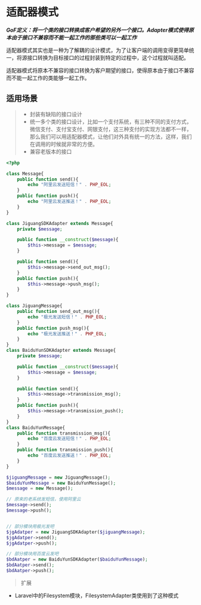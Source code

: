 # 适配器模式

***GoF定义：将一个类的接口转换成客户希望的另外一个接口。Adapter模式使得原本由于接口不兼容而不能一起工作的那些类可以一起工作***

适配器模式其实也是一种为了解耦的设计模式，为了让客户端的调用变得更简单统一，将源接口转换为目标接口的过程封装到特定的过程中，这个过程就叫适配。

适配器模式将原本不兼容的接口转换为客户期望的接口，使得原本由于接口不兼容而不能一起工作的类能够一起工作。

## 适用场景

> - 封装有缺陷的接口设计
> - 统一多个类的接口设计，比如一个支付系统，有三种不同的支付方式，微信支付、支付宝支付、网银支付，这三种支付的实现方法都不一样，那么我们可以用适配器模式，让他们对外具有统一的方法，这样，我们在调用的时候就非常的方便。
> - 兼容老版本的接口

```php
<?php

class Message{
    public function send(){
        echo "阿里云发送短信！" . PHP_EOL;
    }
    public function push(){
        echo "阿里云发送推送！" . PHP_EOL;
    }
}

class JiguangSDKAdapter extends Message{
    private $message;

    public function __construct($message){
        $this->message = $message;
    }

    public function send(){
        $this->message->send_out_msg();
    }
    public function push(){
        $this->message->push_msg();
    }
}

class JiguangMessage{
    public function send_out_msg(){
        echo "极光发送短信！" . PHP_EOL;
    }
    public function push_msg(){
        echo "极光发送推送！" . PHP_EOL;
    }
}
class BaiduYunSDKAdapter extends Message{
    private $message;

    public function __construct($message){
        $this->message = $message;
    }

    public function send(){
        $this->message->transmission_msg();
    }
    public function push(){
        $this->message->transmission_push();
    }
}
class BaiduYunMessage{
    public function transmission_msg(){
        echo "百度云发送短信！" . PHP_EOL;
    }
    public function transmission_push(){
        echo "百度云发送推送！" . PHP_EOL;
    }
}

$jiguangMessage = new JiguangMessage();
$baiduYunMessage = new BaiduYunMessage();
$message = new Message();

// 原来的老系统发短信，使用阿里云
$message->send();
$message->push();


// 部分模块用极光发吧
$jgAdatper = new JiguangSDKAdapter($jiguangMessage);
$jgAdatper->send();
$jgAdatper->push();

// 部分模块用百度云发吧
$bdAatper = new BaiduYunSDKAdapter($baiduYunMessage);
$bdAatper->send();
$bdAatper->push();
```

> 扩展

- Laravel中的Filesystem模块，FilesystemAdapter类使用到了这种模式